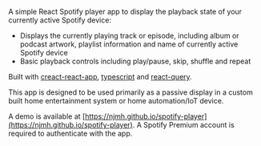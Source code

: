 A simple React Spotify player app to display the playback state of your currently active Spotify device:

* Displays the currently playing track or episode, including album or podcast artwork, playlist information and name of currently active Spotify device
* Basic playback controls including play/pause, skip, shuffle and repeat

Built with [creact-react-app](https://github.com/facebook/create-react-app), [typescript](https://github.com/microsoft/TypeScript) and [react-query](https://github.com/tannerlinsley/react-query).

This app is designed to be used primarily as a passive display in a custom built home entertainment system or home automation/IoT device.

A demo is available at [https://njmh.github.io/spotify-player](https://njmh.github.io/spotify-player). A Spotify Premium account is required to authenticate with the app.
